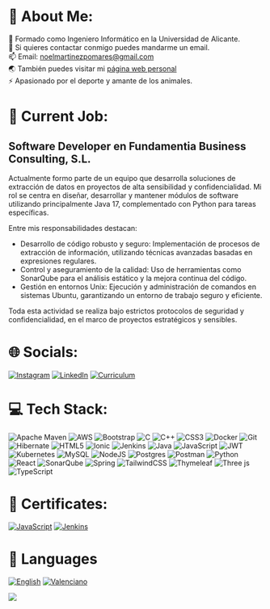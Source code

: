 # 💫 About Me:
🌱 Formado como Ingeniero Informático en la Universidad de Alicante.<br>💬 Si quieres contactar conmigo puedes mandarme un email.<br>📫 Email: noelmartinezpomares@gmail.com<br>🌏 También puedes visitar mi [página web personal](https://www.noelmartinez.es) <br>⚡ Apasionado por el deporte y amante de los animales.  

# 💼 Current Job:

## Software Developer en Fundamentia Business Consulting, S.L.

Actualmente formo parte de un equipo que desarrolla soluciones de extracción de datos en proyectos de alta sensibilidad y confidencialidad. Mi rol se centra en diseñar, desarrollar y mantener módulos de software utilizando principalmente Java 17, complementado con Python para tareas específicas.

Entre mis responsabilidades destacan:
* Desarrollo de código robusto y seguro: Implementación de procesos de extracción de información, utilizando técnicas avanzadas basadas en expresiones regulares.
* Control y aseguramiento de la calidad: Uso de herramientas como SonarQube para el análisis estático y la mejora continua del código.
* Gestión en entornos Unix: Ejecución y administración de comandos en sistemas Ubuntu, garantizando un entorno de trabajo seguro y eficiente.

Toda esta actividad se realiza bajo estrictos protocolos de seguridad y confidencialidad, en el marco de proyectos estratégicos y sensibles.

# 🌐 Socials:
[![Instagram](https://img.shields.io/badge/Instagram-%23E4405F.svg?logo=Instagram&logoColor=white)](https://instagram.com/noelmartinnez) [![LinkedIn](https://img.shields.io/badge/LinkedIn-%230077B5.svg?logo=linkedin&logoColor=white)](https://linkedin.com/in/noel-martinez-5a6703230) [![Curriculum](https://img.shields.io/badge/Curriculum-%234EA94B.svg)](https://drive.google.com/file/d/1aVUSH25Jl1e7Kdsn5dsYQHfM5Ba5cE4P/view?usp=drive_link)


# 💻 Tech Stack:
![Apache Maven](https://img.shields.io/badge/Apache%20Maven-C71A36?style=for-the-badge&logo=Apache%20Maven&logoColor=white)
![AWS](https://img.shields.io/badge/AWS-%23FF9900.svg?style=for-the-badge&logo=amazon-aws&logoColor=white)
![Bootstrap](https://img.shields.io/badge/bootstrap-%238511FA.svg?style=for-the-badge&logo=bootstrap&logoColor=white)
![C](https://img.shields.io/badge/c-%2300599C.svg?style=for-the-badge&logo=c&logoColor=white)
![C++](https://img.shields.io/badge/c++-%2300599C.svg?style=for-the-badge&logo=c%2B%2B&logoColor=white)
![CSS3](https://img.shields.io/badge/css3-%231572B6.svg?style=for-the-badge&logo=css3&logoColor=white)
![Docker](https://img.shields.io/badge/docker-%230db7ed.svg?style=for-the-badge&logo=docker&logoColor=white)
![Git](https://img.shields.io/badge/git-%23F05033.svg?style=for-the-badge&logo=git&logoColor=white)
![Hibernate](https://img.shields.io/badge/Hibernate-59666C?style=for-the-badge&logo=Hibernate&logoColor=white)
![HTML5](https://img.shields.io/badge/html5-%23E34F26.svg?style=for-the-badge&logo=html5&logoColor=white)
![Ionic](https://img.shields.io/badge/Ionic-%233880FF.svg?style=for-the-badge&logo=Ionic&logoColor=white)
![Jenkins](https://img.shields.io/badge/jenkins-%232C5263.svg?style=for-the-badge&logo=jenkins&logoColor=white)
![Java](https://img.shields.io/badge/java-%23ED8B00.svg?style=for-the-badge&logo=openjdk&logoColor=white)
![JavaScript](https://img.shields.io/badge/javascript-%23323330.svg?style=for-the-badge&logo=javascript&logoColor=%23F7DF1E)
![JWT](https://img.shields.io/badge/JWT-black?style=for-the-badge&logo=JSON%20web%20tokens)
![Kubernetes](https://img.shields.io/badge/kubernetes-%23326ce5.svg?style=for-the-badge&logo=kubernetes&logoColor=white)
![MySQL](https://img.shields.io/badge/mysql-4479A1.svg?style=for-the-badge&logo=mysql&logoColor=white)
![NodeJS](https://img.shields.io/badge/node.js-6DA55F?style=for-the-badge&logo=node.js&logoColor=white)
![Postgres](https://img.shields.io/badge/postgres-%23316192.svg?style=for-the-badge&logo=postgresql&logoColor=white)
![Postman](https://img.shields.io/badge/Postman-FF6C37?style=for-the-badge&logo=postman&logoColor=white)
![Python](https://img.shields.io/badge/python-3670A0?style=for-the-badge&logo=python&logoColor=ffdd54)
![React](https://img.shields.io/badge/react-%2320232a.svg?style=for-the-badge&logo=react&logoColor=%2361DAFB)
![SonarQube](https://img.shields.io/badge/SonarQube-black?style=for-the-badge&logo=sonarqube&logoColor=4E9BCD)
![Spring](https://img.shields.io/badge/spring-%236DB33F.svg?style=for-the-badge&logo=spring&logoColor=white)
![TailwindCSS](https://img.shields.io/badge/tailwindcss-%2338B2AC.svg?style=for-the-badge&logo=tailwind-css&logoColor=white)
![Thymeleaf](https://img.shields.io/badge/Thymeleaf-%23005C0F.svg?style=for-the-badge&logo=Thymeleaf&logoColor=white)
![Three js](https://img.shields.io/badge/threejs-black?style=for-the-badge&logo=three.js&logoColor=white)
![TypeScript](https://img.shields.io/badge/typescript-%23007ACC.svg?style=for-the-badge&logo=typescript&logoColor=white)

# 📄 Certificates:
[![JavaScript](https://img.shields.io/badge/JavaScript-%234EA94B.svg?style=for-the-badge)](
https://app.edutin.com/verify/9367931) [![Jenkins](https://img.shields.io/badge/Jenkins-%234EA94B.svg?style=for-the-badge)](https://drive.google.com/file/d/1khS0DbdeQ73pGXkQ4x4m86L-P4C2nVIm/view?usp=sharing) 

# 📄 Languages
[![English](https://img.shields.io/badge/English-%234EA94B.svg?style=for-the-badge
)](https://drive.google.com/file/d/1EPXq2uUIQjOEHVtYS5Qlg2KIqLFD8fXT/view?usp=sharing) [![Valenciano](https://img.shields.io/badge/Valenciano-%234EA94B.svg?style=for-the-badge)](https://drive.google.com/file/d/1QExdkF5w5sFMJKeogAygoR8o63DvqmFM/view?usp=sharing)

![](https://github-readme-stats.vercel.app/api/top-langs/?username=noelmartinnez&theme=dark&hide_border=true&include_all_commits=false&count_private=false&layout=compact)

<!-- Proudly created with GPRM ( https://gprm.itsvg.in ) -->
